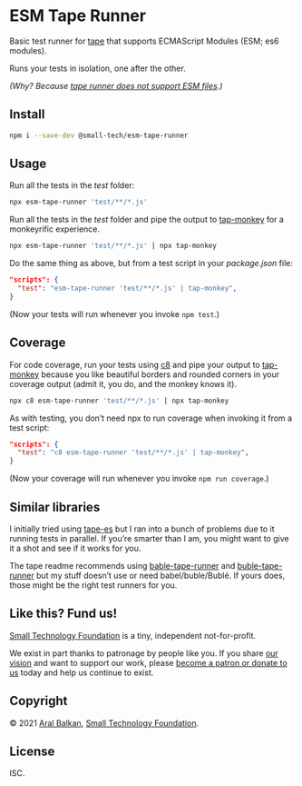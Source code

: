# ESM Tape Runner

Basic test runner for [tape](https://github.com/substack/tape) that supports ECMAScript Modules (ESM; es6 modules).

Runs your tests in isolation, one after the other.

_(Why? Because [tape runner does not support ESM files](https://github.com/substack/tape/issues/514).)_

## Install

```sh
npm i --save-dev @small-tech/esm-tape-runner
```

## Usage

Run all the tests in the _test_ folder:

```sh
npx esm-tape-runner 'test/**/*.js'
```

Run all the tests in the _test_ folder and pipe the output to [tap-monkey](https://github.com/small-tech/tap-monkey) for a monkeyrific experience.

```sh
npx esm-tape-runner 'test/**/*.js' | npx tap-monkey
```

Do the same thing as above, but from a test script in your _package.json_ file:

```json
"scripts": {
  "test": "esm-tape-runner 'test/**/*.js' | tap-monkey",
}
```

(Now your tests will run whenever you invoke `npm test`.)

## Coverage

For code coverage, run your tests using [c8](https://github.com/bcoe/c8) and pipe your output to [tap-monkey](https://github.com/small-tech/tap-monkey) because you like beautiful borders and rounded corners in your coverage output (admit it, you do, and the monkey knows it).

```sh
npx c8 esm-tape-runner 'test/**/*.js' | npx tap-monkey
```

As with testing, you don’t need npx to run coverage when invoking it from a test script:

```json
"scripts": {
  "test": "c8 esm-tape-runner 'test/**/*.js' | tap-monkey",
}
```

(Now your coverage will run whenever you invoke `npm run coverage`.)

## Similar libraries

I initially tried using [tape-es](https://github.com/vanillaes/tape-es) but I ran into a bunch of problems due to it running tests in parallel. If you’re smarter than I am, you might want to give it a shot and see if it works for you.

The tape readme recommends using [bable-tape-runner](https://www.npmjs.com/package/babel-tape-runner) and [buble-tape-runner](https://www.npmjs.com/package/buble-tape-runner) but my stuff doesn’t use or need babel/buble/Bublé. If yours does, those might be the right test runners for you.

## Like this? Fund us!

[Small Technology Foundation](https://small-tech.org) is a tiny, independent not-for-profit.

We exist in part thanks to patronage by people like you. If you share [our vision](https://small-tech.org/about/#small-technology) and want to support our work, please [become a patron or donate to us](https://small-tech.org/fund-us) today and help us continue to exist.

## Copyright

&copy; 2021 [Aral Balkan](https://ar.al), [Small Technology Foundation](https://small-tech.org).

## License

ISC.
